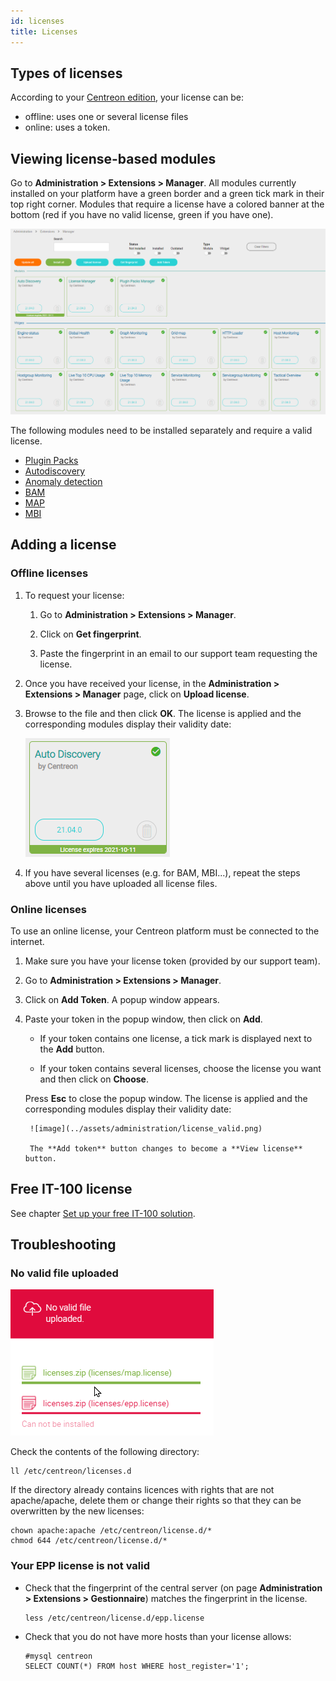 ```yaml
---
id: licenses
title: Licenses
---
```


## Types of licenses

According to your [Centreon edition](https://www.centreon.com/en/editions/), your license can be:
- offline: uses one or several license files
- online: uses a token.

## Viewing license-based modules

Go to **Administration > Extensions > Manager**. All modules currently installed on your platform have a green border and a green tick mark in their top right corner. Modules that require a license have a colored banner at the bottom (red if you have no valid license, green if you have one).

![image](../assets/administration/licenses.png)

The following modules need to be installed separately and require a valid license.

- [Plugin Packs](https://docs.centreon.com/current/en/monitoring/pluginpacks.html#installation)
- [Autodiscovery](https://docs.centreon.com/current/en/monitoring/discovery/installation.html)
- [Anomaly detection](https://docs.centreon.com/current/en/monitoring/anomaly-detection.html)
- [BAM](https://docs.centreon.com/current/en/service-mapping/install.html)
- [MAP](https://docs.centreon.com/current/en/graph-views/install.html)
- [MBI](https://docs.centreon.com/current/en/reporting/introduction.html)

## Adding a license

### Offline licenses

1. To request your license:

    1. Go to **Administration > Extensions > Manager**.

    2. Click on **Get fingerprint**.

    3. Paste the fingerprint in an email to our support team requesting the license.

2. Once you have received your license, in the **Administration > Extensions > Manager** page, click on **Upload license**.

5. Browse to the file and then click **OK**. The license is applied and the corresponding modules display their validity date:
    
    ![image](../assets/administration/license_valid.png)

6. If you have several licenses (e.g. for BAM, MBI...), repeat the steps above until you have uploaded all license files.

### Online licenses

To use an online license, your Centreon platform must be connected to the internet.

1. Make sure you have your license token (provided by our support team).

2. Go to **Administration > Extensions > Manager**.

3. Click on **Add Token**. A popup window appears.

4. Paste your token in the popup window, then click on **Add**.

    - If your token contains one license, a tick mark is displayed next to the **Add** button.

    - If your token contains several licenses, choose the license you want and then click on **Choose**. 

    Press **Esc** to close the popup window. The license is applied and the corresponding modules display their validity date:
    
        ![image](../assets/administration/license_valid.png)

        The **Add token** button changes to become a **View license** button.

## Free IT-100 license

See chapter [Set up your free IT-100 solution](https://docs.centreon.com/current/en/getting-started/IT100.html).

## Troubleshooting

### No valid file uploaded

![image](../assets/administration/license_not_valid.png)

Check the contents of the following directory:

```
ll /etc/centreon/licenses.d
```

If the directory already contains licences with rights that are not apache/apache, delete them or change their rights so that they can be overwritten by the new licenses:

```
chown apache:apache /etc/centreon/license.d/*
chmod 644 /etc/centreon/license.d/*
```

### Your EPP license is not valid

* Check that the fingerprint of the central server (on page **Administration > Extensions > Gestionnaire**) matches the fingerprint in the license.

    ```
    less /etc/centreon/license.d/epp.license
    ```

* Check that you do not have more hosts than your license allows:

    ```
    #mysql centreon
    SELECT COUNT(*) FROM host WHERE host_register='1';
    ```